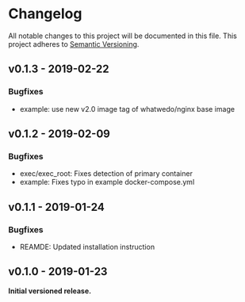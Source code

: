 # Changelog

All notable changes to this project will be documented in this file. This project adheres to [Semantic Versioning](http://semver.org/).


## v0.1.3 - 2019-02-22

### Bugfixes

* example: use new v2.0 image tag of whatwedo/nginx base image


## v0.1.2 - 2019-02-09

### Bugfixes

* exec/exec_root: Fixes detection of primary container
* example: Fixes typo in example docker-compose.yml


## v0.1.1 - 2019-01-24

### Bugfixes

* REAMDE: Updated installation instruction


## v0.1.0 - 2019-01-23

**Initial versioned release.**
